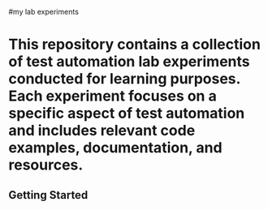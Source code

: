 #my lab experiments

# This repository contains a collection of test automation lab experiments conducted for learning purposes. Each experiment focuses on a specific aspect of test automation and includes relevant code examples, documentation, and resources.

## Getting Started
